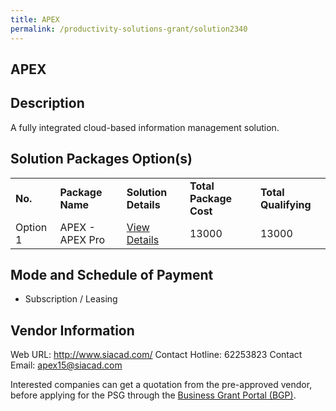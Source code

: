 ```yaml
---
title: APEX
permalink: /productivity-solutions-grant/solution2340
---
```


## APEX

## Description

A fully integrated cloud-based information management solution.

## Solution Packages Option(s)

<table>
<tr>
<td><b>No.</b></td>
<td><b>Package Name</b></td>
<td><b>Solution Details</b></td>
<td><b>Total Package Cost</b></td>
<td><b>Total Qualifying</b></td>
</tr>
<tr>
<td>Option 1</td>
<td>APEX - APEX Pro</td>
<td><a href='https://www.gobusiness.gov.sg/images/psg/SIACAD_20210266_Desensitised_Annex_3_Part_4.pdf'>View Details</a></td>
<td>13000</td>
<td>13000</td>
</tr>
</table>

## Mode and Schedule of Payment

 - Subscription / Leasing

## Vendor Information

 Web URL: http://www.siacad.com/ 
Contact Hotline: 62253823 
Contact Email: apex15@siacad.com 


Interested companies can get a quotation from the pre-approved vendor, before applying for the PSG through the <a href='https://www.businessgrants.gov.sg/'>Business Grant Portal (BGP)</a>.
